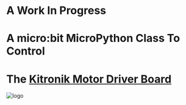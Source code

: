 # A Work In Progress

# A micro:bit MicroPython Class To Control

# The [Kitronik Motor Driver Board](https://www.kitronik.co.uk/5620-motor-driver-board-for-the-bbc-microbit-v2.html)
![logo](https://raw.github.com/MrYsLab/kitronic_motor_board/master/images/motor_board.png)